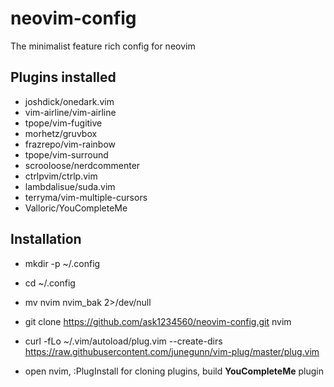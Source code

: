 # neovim-config
The minimalist feature rich config for neovim




## Plugins installed

* joshdick/onedark.vim
* vim-airline/vim-airline
* tpope/vim-fugitive
* morhetz/gruvbox
* frazrepo/vim-rainbow
* tpope/vim-surround
* scrooloose/nerdcommenter
* ctrlpvim/ctrlp.vim
* lambdalisue/suda.vim
* terryma/vim-multiple-cursors
* Valloric/YouCompleteMe


## Installation


* mkdir -p ~/.config
* cd ~/.config
* mv nvim nvim_bak 2>/dev/null
* git clone https://github.com/ask1234560/neovim-config.git nvim

* curl -fLo ~/.vim/autoload/plug.vim --create-dirs https://raw.githubusercontent.com/junegunn/vim-plug/master/plug.vim
    
* open nvim, :PlugInstall for cloning plugins, build __YouCompleteMe__ plugin





